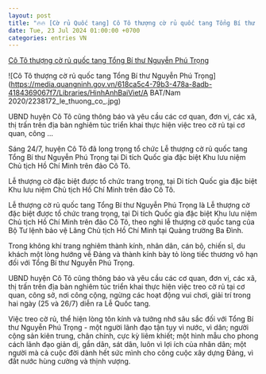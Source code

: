 ```yaml
---
layout: post
title: "🔥🔥 [Cờ rủ Quốc tang] Cô Tô thượng cờ rủ quốc tang Tổng Bí thư Nguyễn Phú Trọng"
date: Tue, 23 Jul 2024 01:00:00 +0700
categories: entries VN
---
```

[Cô Tô thượng cờ rủ quốc tang Tổng Bí thư Nguyễn Phú Trọng](https://quangninh.gov.vn/Trang/ChiTietTinTuc.aspx?nid=141081)

![Cô Tô thượng cờ rủ quốc tang Tổng Bí thư Nguyễn Phú Trọng](https://media.quangninh.gov.vn/618ca5c4-79b3-478a-8adb-4184369067f7/Libraries/HinhAnhBaiViet/A BAT/Nam 2020/2238172_le_thuong_co_.jpg)

UBND huyện Cô Tô cũng thông báo và yêu cầu các cơ quan, đơn vị, các xã, thị trấn trên địa bàn nghiêm túc triển khai thực hiện việc treo cờ rủ tại cơ quan, công ...

Sáng 24/7, huyện Cô Tô đã long trọng tổ chức Lễ thượng cờ rủ quốc tang Tổng Bí thư Nguyễn Phú Trọng tại Di tích Quốc gia đặc biệt Khu lưu niệm Chủ tịch Hồ Chí Minh trên đảo Cô Tô.

Lễ thượng cờ đặc biệt được tổ chức trang trọng, tại Di tích Quốc gia đặc biệt Khu lưu niệm Chủ tịch Hồ Chí Minh trên đảo Cô Tô.

Lễ thượng cờ rủ quốc tang Tổng Bí thư Nguyễn Phú Trọng là Lễ thượng cờ đặc biệt được tổ chức trang trọng, tại Di tích Quốc gia đặc biệt Khu lưu niệm Chủ tịch Hồ Chí Minh trên đảo Cô Tô, theo nghi lễ thượng cờ quốc tang của Bộ Tư lệnh bảo vệ Lăng Chủ tịch Hồ Chí Minh tại Quảng trường Ba Đình.

Trong không khí trang nghiêm thành kính, nhân dân, cán bộ, chiến sĩ, du khách một lòng hướng về Đảng và thành kính bày tỏ lòng tiếc thương vô hạn đối với Tổng Bí thư Nguyễn Phú Trọng.

UBND huyện Cô Tô cũng thông báo và yêu cầu các cơ quan, đơn vị, các xã, thị trấn trên địa bàn nghiêm túc triển khai thực hiện việc treo cờ rủ tại cơ quan, công sở, nơi công cộng, ngừng các hoạt động vui chơi, giải trí trong hai ngày (25 và 26/7) diễn ra Lễ Quốc tang.

Việc treo cờ rủ, thể hiện lòng tôn kính và tưởng nhớ sâu sắc đối với Tổng Bí thư Nguyễn Phú Trọng - một người lãnh đạo tận tụy vì nước, vì dân; người cộng sản kiên trung, chân chính, cực kỳ liêm khiết; một hình mẫu cho phong cách lãnh đạo giản dị, gần dân, sát dân, luôn vì lợi ích của nhân dân; một người mà cả cuộc đời dành hết sức mình cho công cuộc xây dựng Đảng, vì đất nước hùng cường và thịnh vượng.

